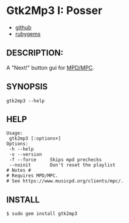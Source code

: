 # Gtk2Mp3 I: Posser

* [github](https://www.github.com/carlosjhr64/gtk2mp3)
* [rubygems](https://rubygems.org/gems/gtk2mp3)

## DESCRIPTION:

A "Next!" button gui for [MPD/MPC](https://www.musicpd.org/).

## SYNOPSIS

    gtk2mp3 --help

## HELP

    Usage:
     gtk2mp3 [:options+]
    Options:
     -h --help
     -v --version
     -f --force  	Skips mpd prechecks
     --noinit    	Don't reset the playlist
    # Notes #
    # Requires MPD/MPC.
    # See https://www.musicpd.org/clients/mpc/.

## INSTALL

    $ sudo gem install gtk2mp3

